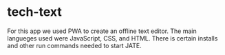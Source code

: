 # tech-text
For this app we used PWA to create an offline text editor. The main langueges used were JavaScript, CSS, and HTML. There is certain installs and other run commands needed to start JATE.
